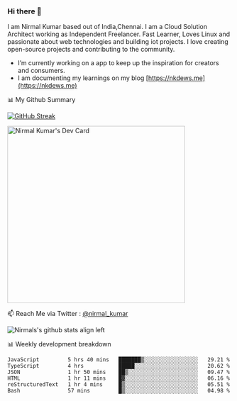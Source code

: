 ### Hi there 👋

 I am Nirmal Kumar based out of India,Chennai. I am a Cloud Solution Architect working as Independent Freelancer. Fast Learner, Loves Linux and passionate about web technologies and building iot projects. I love creating open-source projects and contributing to the community.

- I’m currently working on a app to keep up the inspiration for creators and consumers.
- I am documenting my learnings on my blog [https://nkdews.me](https://nkdews.me)


📊 My Github Summary

[![GitHub Streak](https://github-readme-streak-stats.herokuapp.com?user=nk-gears&theme=dark&hide_border=true&date_format=M%20j%5B%2C%20Y%5D)](https://git.io/streak-stats)

<a href="https://app.daily.dev/nirmal_kumar"><img src="https://api.daily.dev/devcards/a16cfcf02d384b16b41de71ce4d1d811.png?r=8ve" width="400" alt="Nirmal Kumar's Dev Card"/></a>

📫 Reach Me via  Twitter : [@nirmal_kumar](https://twitter.com/nirmal_kumar)

![Nirmals's github stats align left](https://github-readme-stats.vercel.app/api?username=nk-gears&show_icons=true)


📊 Weekly development breakdown

<!--START_SECTION:waka-->

```text
JavaScript         5 hrs 40 mins   ███████▒░░░░░░░░░░░░░░░░░   29.21 %
TypeScript         4 hrs           █████░░░░░░░░░░░░░░░░░░░░   20.62 %
JSON               1 hr 50 mins    ██▒░░░░░░░░░░░░░░░░░░░░░░   09.47 %
HTML               1 hr 11 mins    █▓░░░░░░░░░░░░░░░░░░░░░░░   06.16 %
reStructuredText   1 hr 4 mins     █▒░░░░░░░░░░░░░░░░░░░░░░░   05.51 %
Bash               57 mins         █▒░░░░░░░░░░░░░░░░░░░░░░░   04.98 %
```

<!--END_SECTION:waka-->


